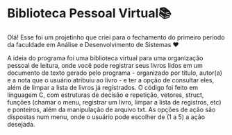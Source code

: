# Biblioteca Pessoal Virtual📚
Olá! Esse foi um projetinho que criei para o fechamento do primeiro período da faculdade em Análise e Desenvolvimento de Sistemas ❤️

A ideia do programa foi uma biblioteca virtual para uma organização pessoal de leitura, onde você pode registrar seus livros lidos em um documento de texto gerado pelo programa - organizado por título, autor(a) e a nota que o usuário atribuiu ao livro - e ter a opção de consultar eles, além de limpar a lista de livros já registrados. O código foi feito em linguagem C, com estruturas de decisão e repetição, vetores, struct, funções (chamar o menu, registrar um livro, limpar a lista de registros, etc) e ponteiros, além da manipulação de arquivo txt. As opções de ação são dispostas num menu, onde o usuário pode escolher de (1 a 5) a ação desejada.
